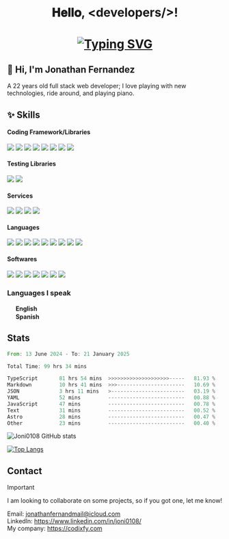 <h1 align="center">𝐇𝐞𝐥𝐥𝐨, &lt;developers/&gt;!<h1>
<p align="center">
<a href="https://git.io/typing-svg"><img src="https://readme-typing-svg.demolab.com?font=Fira+Code&pause=1000&color=BB1FF7&center=true&random=false&width=435&lines=Full+Stack+Web+Developer;Windows+Application+Developer" alt="Typing SVG" /></a>
</p>

<h2>👋 Hi, I'm Jonathan Fernandez</h2>

<p>
A 22 years old full stack web developer; I love playing with new technologies, ride around, and playing piano. <br/>
</p>

## ✨ Skills

#### Coding Framework/Libraries
<div>
<image src="https://skillicons.dev/icons?i=nextjs" />
<image src="https://skillicons.dev/icons?i=astro" />
<image src="https://skillicons.dev/icons?i=react" />
<image src="https://skillicons.dev/icons?i=tailwind" />
<image src="https://skillicons.dev/icons?i=nodejs" />
<image src="https://skillicons.dev/icons?i=flutter" />
<image src="https://skillicons.dev/icons?i=net" />
<image src="https://skillicons.dev/icons?i=expressjs" />
</div>

#### Testing Libraries
<div>
<image src="https://skillicons.dev/icons?i=vitest" />
  <image src="https://skillicons.dev/icons?i=jest" />
</div>

#### Services
<div>
<image src="https://skillicons.dev/icons?i=firebase" />
<image src="https://skillicons.dev/icons?i=mongodb" />
<image src="https://skillicons.dev/icons?i=cloudflare" />
<image src="https://skillicons.dev/icons?i=vercel" />
</div>

#### Languages
<div>
<image src="https://skillicons.dev/icons?i=html" />
<image src="https://skillicons.dev/icons?i=css" />
<image src="https://skillicons.dev/icons?i=js" />
<image src="https://skillicons.dev/icons?i=ts" />
<image src="https://skillicons.dev/icons?i=dart" />
<image src="https://skillicons.dev/icons?i=cs" />
<image src="https://skillicons.dev/icons?i=python" />
<image src="https://skillicons.dev/icons?i=cpp" />
<image src="https://skillicons.dev/icons?i=mysql" />
</div>

#### Softwares
<div>
<image src="https://skillicons.dev/icons?i=figma" />
<image src="https://skillicons.dev/icons?i=vscode" />
<image src="https://skillicons.dev/icons?i=visualstudio" />
<image src="https://skillicons.dev/icons?i=git" />
<image src="https://skillicons.dev/icons?i=github" />
<image src="https://skillicons.dev/icons?i=npm" />
<image src="https://skillicons.dev/icons?i=office" />
</div>

### Languages I speak
<image src="https://flagicons.lipis.dev/flags/4x3/um.svg" style="width: 16px"/> <strong>English</strong> <br />
<image src="https://flagicons.lipis.dev/flags/4x3/es.svg" style="width: 16px"/> <strong>Spanish</strong>

## Stats
<!--START_SECTION:waka-->

```rust
From: 13 June 2024 - To: 21 January 2025

Total Time: 99 hrs 34 mins

TypeScript       81 hrs 54 mins  >>>>>>>>>>>>>>>>>>>>-----   81.93 %
Markdown         10 hrs 41 mins  >>>----------------------   10.69 %
JSON             3 hrs 11 mins   >------------------------   03.19 %
YAML             52 mins         -------------------------   00.88 %
JavaScript       47 mins         -------------------------   00.78 %
Text             31 mins         -------------------------   00.52 %
Astro            28 mins         -------------------------   00.47 %
Other            23 mins         -------------------------   00.40 %
```

<!--END_SECTION:waka-->

![Joni0108 GitHub stats](https://github-readme-stats.vercel.app/api?username=joni0108&show_icons=true&theme=transparent)

[![Top Langs](https://github-readme-stats.vercel.app/api/top-langs/?username=joni0108&size_weight=0&count_weight=2)](https://github.com/joni0108)

## Contact

> [!IMPORTANT]
> I am looking to collaborate on some projects, so if you got one, let me know!

Email: jonathanfernandmail@icloud.com <br />
Linkedln: https://www.linkedin.com/in/joni0108/ <br />
My company: https://codixfy.com <br />
